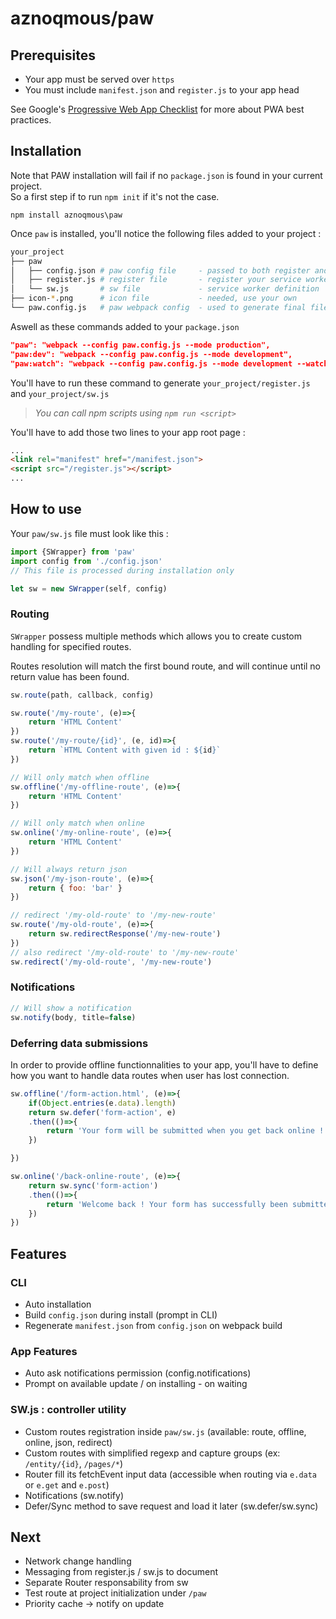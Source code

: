 # aznoqmous/paw

## Prerequisites
- Your app must be served over `https`
- You must include `manifest.json` and `register.js` to your app head

See Google's [Progressive Web App Checklist](https://developers.google.com/web/progressive-web-apps/checklist) for more about PWA best practices.

## Installation
Note that PAW installation will fail if no `package.json` is found in your current project.  
So a first step if to run `npm init` if it's not the case.

`npm install aznoqmous\paw`  

Once `paw` is installed, you'll notice the following files added to your project :

```sh
your_project
├── paw
│   ├── config.json # paw config file     - passed to both register and sw, generate your /manifest.json
│   ├── register.js # register file       - register your service worker
│   └── sw.js       # sw file             - service worker definition
├── icon-*.png      # icon file           - needed, use your own
└── paw.config.js   # paw webpack config  - used to generate final files
```

Aswell as these commands added to your `package.json`  
```json
"paw": "webpack --config paw.config.js --mode production",
"paw:dev": "webpack --config paw.config.js --mode development",
"paw:watch": "webpack --config paw.config.js --mode development --watch"
```
You'll have to run these command to generate `your_project/register.js` and `your_project/sw.js`  
>_You can call npm scripts using `npm run <script>`_

You'll have to add those two lines to your app root page :
```html
...
<link rel="manifest" href="/manifest.json">
<script src="/register.js"></script>
...
```

## How to use
Your `paw/sw.js` file must look like this :
```js
import {SWrapper} from 'paw'
import config from './config.json'
// This file is processed during installation only

let sw = new SWrapper(self, config)
```

### Routing
`SWrapper` possess multiple methods which allows you to create custom handling for specified routes.

Routes resolution will match the first bound route, and will continue until no return value has been found.

```js
sw.route(path, callback, config)

sw.route('/my-route', (e)=>{
    return 'HTML Content'
})
sw.route('/my-route/{id}', (e, id)=>{
    return `HTML Content with given id : ${id}`
})

// Will only match when offline
sw.offline('/my-offline-route', (e)=>{
    return 'HTML Content'
})

// Will only match when online
sw.online('/my-online-route', (e)=>{
    return 'HTML Content'
})

// Will always return json
sw.json('/my-json-route', (e)=>{
    return { foo: 'bar' }
})

// redirect '/my-old-route' to '/my-new-route'
sw.route('/my-old-route', (e)=>{
    return sw.redirectResponse('/my-new-route')
})
// also redirect '/my-old-route' to '/my-new-route'
sw.redirect('/my-old-route', '/my-new-route')

```

### Notifications
```js
// Will show a notification
sw.notify(body, title=false)
```

### Deferring data submissions
In order to provide offline functionnalities to your app, you'll have to define how you want to
handle data routes when user has lost connection.

```js
sw.offline('/form-action.html', (e)=>{
    if(Object.entries(e.data).length)
    return sw.defer('form-action', e)
    .then(()=>{
        return 'Your form will be submitted when you get back online !'
    })

})

sw.online('/back-online-route', (e)=>{
    return sw.sync('form-action')
    .then(()=>{
        return 'Welcome back ! Your form has successfully been submitted has you are back online !'
    })
})
```

## Features
### CLI
- Auto installation
- Build `config.json` during install (prompt in CLI)
- Regenerate `manifest.json` from `config.json` on webpack build

### App Features
- Auto ask notifications permission (config.notifications)
- Prompt on available update / on installing - on waiting

### SW.js : controller utility
- Custom routes registration inside `paw/sw.js` (available: route, offline, online, json, redirect)
- Custom routes with simplified regexp and capture groups (ex: `/entity/{id}`, `/pages/*`)
- Router fill its fetchEvent input data (accessible when routing via `e.data` or `e.get` and `e.post`)
- Notifications (sw.notify)
- Defer/Sync method to save request and load it later (sw.defer/sw.sync)

## Next
- Network change handling
- Messaging from register.js / sw.js to document
- Separate Router responsability from sw
- Test route at project initialization under `/paw`
- Priority cache -> notify on update
